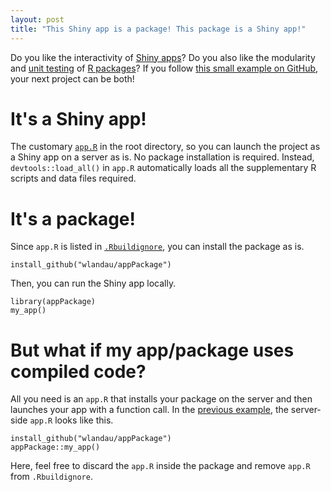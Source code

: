 ```yaml
---
layout: post
title: "This Shiny app is a package! This package is a Shiny app!"
---
```


Do you like the interactivity of <a href="http://shiny.rstudio.com/">Shiny apps</a>? Do you also like the modularity and <a href="http://r-pkgs.had.co.nz/tests.html">unit testing</a> of <a href="http://r-pkgs.had.co.nz/">R packages</a>? If you follow <a href="https://github.com/wlandau/appPackage">this small example on GitHub</a>, your next project can be both!

# It's a Shiny app!

The customary <a href="http://shiny.rstudio.com/articles/single-file.html"><code>app.R</code></a> in the root directory, so you can launch the project as a Shiny app on a server as is. No package installation is required. Instead, <code>devtools::load_all()</code> in <code>app.R</code> automatically loads all the supplementary R scripts and data files required.

# It's a package!

Since <code>app.R</code> is listed in <a href="http://r-pkgs.had.co.nz/package.html"><code>.Rbuildignore</code></a>, you can install the package as is.

<pre><code>install_github("wlandau/appPackage")
</code></pre>

Then, you can run the Shiny app locally.

<pre><code>library(appPackage)
my_app()
</code></pre>

# But what if my app/package uses compiled code?

All you need is an <code>app.R</code> that installs your package on the server and then launches your app with a function call.
In the <a href="https://github.com/wlandau/appPackage">previous example</a>, the server-side <code>app.R</code> looks like this.

<pre><code>install_github("wlandau/appPackage")
appPackage::my_app()
</code></pre>

Here, feel free to discard the <code>app.R</code> inside the package and remove <code>app.R</code> from <code>.Rbuildignore</code>.
